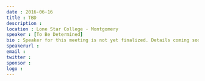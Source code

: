 ```yaml
---
date : 2016-06-16
title : TBD
description : 
location : Lone Star College - Montgomery
speaker : [To Be Determined]
bio : Speaker for this meeting is not yet finalized. Details coming soon.
speakerurl : 
email : 
twitter : 
sponsor : 
logo : 
---
```

